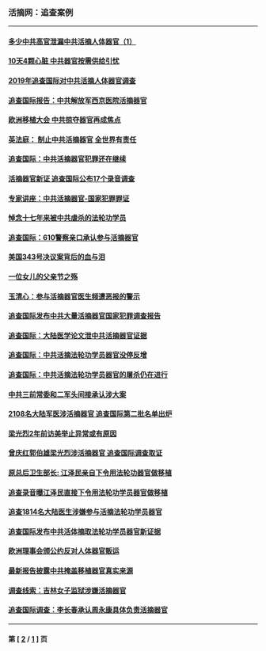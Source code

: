 ### 活摘网：追查案例
---
#### [多少中共高官泄漏中共活摘人体器官（1）](../../pages/nf5880/n12671234.md?06100430) 
#### [10天4颗心脏 中共器官按需供给引忧](../../pages/nf5880/n12326366.md?06100430) 
#### [2019年追查国际对中共活摘人体器官调查](../../pages/nf5880/n11917733.md?06100430) 
#### [追查国际报告：中共解放军西京医院活摘器官](../../pages/nf5880/n11838359.md?06100430) 
#### [欧洲移植大会 中共掠夺器官再成焦点](../../pages/nf5880/n11538883.md?06100430) 
#### [英法庭： 制止中共活摘器官 全世界有责任](../../pages/nf5880/n11330691.md?06100430) 
#### [追查国际：中共活摘器官犯罪还在继续](../../pages/nf5880/n11218301.md?06100430) 
#### [活摘器官新证 追查国际公布17个录音调查](../../pages/nf5880/n10897744.md?06100430) 
#### [专家讲座：中共活摘器官-国家犯罪罪证](../../pages/nf5880/n8828153.md?06100430) 
#### [悼念十七年来被中共虐杀的法轮功学员](../../pages/nf5880/n8124823.md?06100430) 
#### [追查国际：610警察亲口承认参与活摘器官](../../pages/nf5880/n8109067.md?06100430) 
#### [美国343号决议案背后的血与泪](../../pages/nf5880/n8020684.md?06100430) 
#### [一位女儿的父亲节之殇](../../pages/nf5880/n8014122.md?06100430) 
#### [玉清心：参与活摘器官医生频遭恶报的警示](../../pages/nf5880/n4637546.md?06100430) 
#### [追查国际发布中共大量活摘器官国家犯罪调查报告](../../pages/nf5880/n4613428.md?06100430) 
#### [追查国际：大陆医学论文泄中共活摘器官证据](../../pages/nf5880/n4608794.md?06100430) 
#### [追查国际：中共活摘法轮功学员器官没停反增](../../pages/nf5880/n4584075.md?06100430) 
#### [追查国际：中共活摘法轮功学员器官的屠杀仍在进行](../../pages/nf5880/n4299154.md?06100430) 
#### [中共三前常委和二军头间接承认涉大案](../../pages/nf5880/n4286244.md?06100430) 
#### [2108名大陆军医涉活摘器官 追查国际第二批名单出炉](../../pages/nf5880/n4284769.md?06100430) 
#### [梁光烈2年前访美举止异常或有原因](../../pages/nf5880/n4279686.md?06100430) 
#### [曾庆红郭伯雄梁光烈涉活摘器官 追查国际调查取证](../../pages/nf5880/n4278462.md?06100430) 
#### [原总后卫生部长: 江泽民亲自下令用法轮功器官做移植](../../pages/nf5880/n4263864.md?06100430) 
#### [追查录音曝江泽民直接下令用法轮功学员器官做移植](../../pages/nf5880/n4261268.md?06100430) 
#### [追查1814名大陆医生涉嫌参与活摘法轮功学员器官](../../pages/nf5880/n4259055.md?06100430) 
#### [追查国际发布中共活体摘取法轮功学员器官新证据](../../pages/nf5880/n4258255.md?06100430) 
#### [欧洲理事会颁公约反对人体器官贩运](../../pages/nf5880/n4206955.md?06100430) 
#### [最新报告披露中共掩盖移植器官真实来源](../../pages/nf5880/n4140084.md?06100430) 
#### [调查线索：吉林女子监狱涉嫌活摘器官](../../pages/nf5880/n4044366.md?06100430) 
#### [追查国际调查：李长春承认周永康具体负责活摘器官](../../pages/nf5880/n3966668.md?06100430) 

---
#### 第 [ [2](./2.md?06100430) / [1](./1.md?06100430) ] 页
